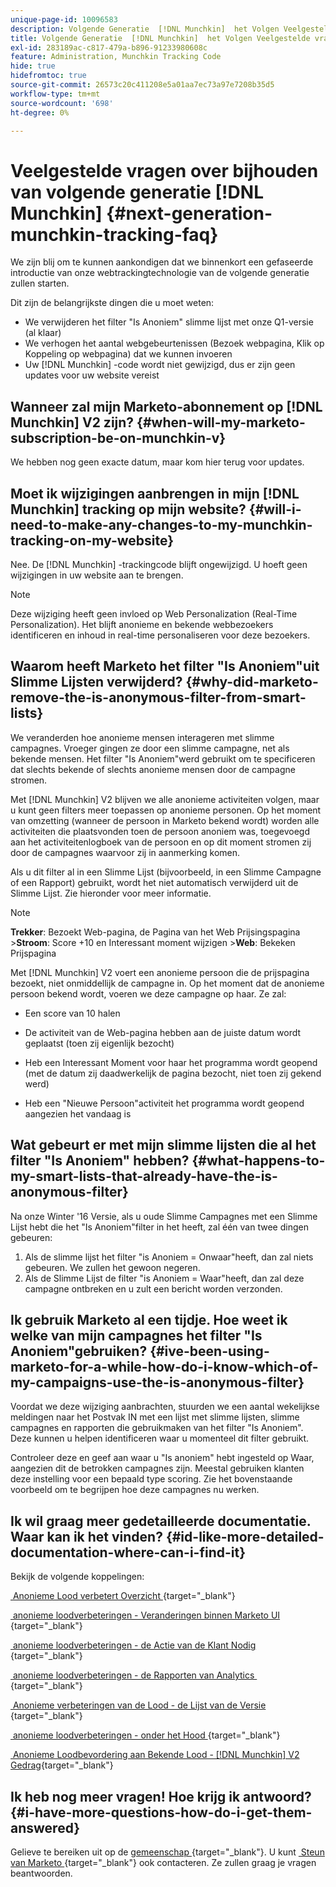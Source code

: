 ```yaml
---
unique-page-id: 10096583
description: Volgende Generatie  [!DNL Munchkin]  het Volgen Veelgestelde Veelgestelde vragen - de Documenten van Marketo - de Documentatie van het Product
title: Volgende Generatie  [!DNL Munchkin]  het Volgen Veelgestelde vragen
exl-id: 283189ac-c817-479a-b896-91233980608c
feature: Administration, Munchkin Tracking Code
hide: true
hidefromtoc: true
source-git-commit: 26573c20c411208e5a01aa7ec73a97e7208b35d5
workflow-type: tm+mt
source-wordcount: '698'
ht-degree: 0%

---
```


# Veelgestelde vragen over bijhouden van volgende generatie [!DNL Munchkin] {#next-generation-munchkin-tracking-faq}

We zijn blij om te kunnen aankondigen dat we binnenkort een gefaseerde introductie van onze webtrackingtechnologie van de volgende generatie zullen starten.

Dit zijn de belangrijkste dingen die u moet weten:

* We verwijderen het filter &quot;Is Anoniem&quot; slimme lijst met onze Q1-versie (al klaar)
* We verhogen het aantal webgebeurtenissen (Bezoek webpagina, Klik op Koppeling op webpagina) dat we kunnen invoeren
* Uw [!DNL Munchkin] -code wordt niet gewijzigd, dus er zijn geen updates voor uw website vereist

## Wanneer zal mijn Marketo-abonnement op [!DNL Munchkin] V2 zijn? {#when-will-my-marketo-subscription-be-on-munchkin-v}

We hebben nog geen exacte datum, maar kom hier terug voor updates.

## Moet ik wijzigingen aanbrengen in mijn [!DNL Munchkin] tracking op mijn website? {#will-i-need-to-make-any-changes-to-my-munchkin-tracking-on-my-website}

Nee. De [!DNL Munchkin] -trackingcode blijft ongewijzigd. U hoeft geen wijzigingen in uw website aan te brengen.

>[!NOTE]
>
>Deze wijziging heeft geen invloed op Web Personalization (Real-Time Personalization). Het blijft anonieme en bekende webbezoekers identificeren en inhoud in real-time personaliseren voor deze bezoekers.

## Waarom heeft Marketo het filter &quot;Is Anoniem&quot;uit Slimme Lijsten verwijderd? {#why-did-marketo-remove-the-is-anonymous-filter-from-smart-lists}

We veranderden hoe anonieme mensen interageren met slimme campagnes. Vroeger gingen ze door een slimme campagne, net als bekende mensen. Het filter &quot;Is Anoniem&quot;werd gebruikt om te specificeren dat slechts bekende of slechts anonieme mensen door de campagne stromen.

Met [!DNL Munchkin] V2 blijven we alle anonieme activiteiten volgen, maar u kunt geen filters meer toepassen op anonieme personen. Op het moment van omzetting (wanneer de persoon in Marketo bekend wordt) worden alle activiteiten die plaatsvonden toen de persoon anoniem was, toegevoegd aan het activiteitenlogboek van de persoon en op dit moment stromen zij door de campagnes waarvoor zij in aanmerking komen.

Als u dit filter al in een Slimme Lijst (bijvoorbeeld, in een Slimme Campagne of een Rapport) gebruikt, wordt het niet automatisch verwijderd uit de Slimme Lijst. Zie hieronder voor meer informatie.

>[!NOTE]
>
>**Trekker**: Bezoekt Web-pagina, de Pagina van het Web Prijsingspagina
>&#x200B;>**Stroom**: Score +10 en Interessant moment wijzigen
>&#x200B;>**Web**: Bekeken Prijspagina
>
>Met [!DNL Munchkin] V2 voert een anonieme persoon die de prijspagina bezoekt, niet onmiddellijk de campagne in. Op het moment dat de anonieme persoon bekend wordt, voeren we deze campagne op haar. Ze zal:
>
>* Een score van 10 halen
>
>* De activiteit van de Web-pagina hebben aan de juiste datum wordt geplaatst (toen zij eigenlijk bezocht)
>
>* Heb een Interessant Moment voor haar het programma wordt geopend (met de datum zij daadwerkelijk de pagina bezocht, niet toen zij gekend werd)
>
>* Heb een &quot;Nieuwe Persoon&quot;activiteit het programma wordt geopend aangezien het vandaag is

## Wat gebeurt er met mijn slimme lijsten die al het filter &quot;Is Anoniem&quot; hebben? {#what-happens-to-my-smart-lists-that-already-have-the-is-anonymous-filter}

Na onze Winter &#39;16 Versie, als u oude Slimme Campagnes met een Slimme Lijst hebt die het &quot;Is Anoniem&quot;filter in het heeft, zal één van twee dingen gebeuren:

1. Als de slimme lijst het filter &quot;is Anoniem = Onwaar&quot;heeft, dan zal niets gebeuren. We zullen het gewoon negeren.
1. Als de Slimme Lijst de filter &quot;is Anoniem = Waar&quot;heeft, dan zal deze campagne ontbreken en u zult een bericht worden verzonden.

## Ik gebruik Marketo al een tijdje. Hoe weet ik welke van mijn campagnes het filter &quot;Is Anoniem&quot;gebruiken? {#ive-been-using-marketo-for-a-while-how-do-i-know-which-of-my-campaigns-use-the-is-anonymous-filter}

Voordat we deze wijziging aanbrachten, stuurden we een aantal wekelijkse meldingen naar het Postvak IN met een lijst met slimme lijsten, slimme campagnes en rapporten die gebruikmaken van het filter &quot;Is Anoniem&quot;. Deze kunnen u helpen identificeren waar u momenteel dit filter gebruikt.

Controleer deze en geef aan waar u &quot;Is anoniem&quot; hebt ingesteld op Waar, aangezien dit de betrokken campagnes zijn. Meestal gebruiken klanten deze instelling voor een bepaald type scoring. Zie het bovenstaande voorbeeld om te begrijpen hoe deze campagnes nu werken.

## Ik wil graag meer gedetailleerde documentatie. Waar kan ik het vinden? {#id-like-more-detailed-documentation-where-can-i-find-it}

Bekijk de volgende koppelingen:

[&#x200B; Anonieme Lood verbetert Overzicht &#x200B;](https://nation.marketo.com/docs/DOC-2937){target="_blank"}

[&#x200B; anonieme loodverbeteringen - Veranderingen binnen Marketo UI &#x200B;](https://nation.marketo.com/docs/DOC-2938){target="_blank"}

[&#x200B; anonieme loodverbeteringen - de Actie van de Klant Nodig &#x200B;](https://nation.marketo.com/docs/DOC-2939){target="_blank"}

[&#x200B; anonieme loodverbeteringen - de Rapporten van Analytics &#x200B;](https://nation.marketo.com/docs/DOC-2940){target="_blank"}

[&#x200B; Anonieme verbeteringen van de Lood - de Lijst van de Versie &#x200B;](https://nation.marketo.com/docs/DOC-2961){target="_blank"}

[&#x200B; anonieme loodverbeteringen - onder het Hood &#x200B;](https://nation.marketo.com/docs/DOC-2962){target="_blank"}

[&#x200B; Anonieme Loodbevordering aan Bekende Lood -  [!DNL Munchkin]  V2 Gedrag &#x200B;](https://nation.marketo.com/docs/DOC-2963){target="_blank"}

## Ik heb nog meer vragen! Hoe krijg ik antwoord? {#i-have-more-questions-how-do-i-get-them-answered}

Gelieve te bereiken uit op de [&#x200B; gemeenschap &#x200B;](https://nation.marketo.com/){target="_blank"}. U kunt [&#x200B; Steun van Marketo &#x200B;](https://nation.marketo.com/t5/Support/ct-p/Support){target="_blank"} ook contacteren. Ze zullen graag je vragen beantwoorden.
